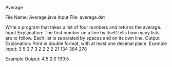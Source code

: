 Average

File Name: Average.java	Input File: average.dat

Write a program that takes a list of four numbers and returns the average.
Input Explanation:
The first number on a line by itself tells how many lists are to follow. Each list is separated by spaces and on its own line.
Output Explanation:
Print in double format, with at least one decimal place.
Example Input:
3
5 3 7 3
2 2 2 2 
21 134 364 278

Example Output:
4.5
2.0
199.5
